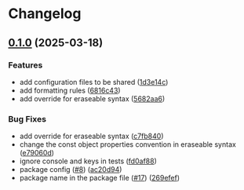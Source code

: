 # Changelog

## [0.1.0](https://github.com/ChainSafe/biomejs-config/compare/v0.0.0...v0.1.0) (2025-03-18)


### Features

* add configuration files to be shared ([1d3e14c](https://github.com/ChainSafe/biomejs-config/commit/1d3e14c429bfdbbcc1d0cf29362903d38aa2b046))
* add formatting rules ([6816c43](https://github.com/ChainSafe/biomejs-config/commit/6816c4383384bc3104740462ada7367689e8bd73))
* add override for eraseable syntax ([5682aa6](https://github.com/ChainSafe/biomejs-config/commit/5682aa663f473e77a5158852f9c184ff0c6625a0))


### Bug Fixes

* add override for eraseable syntax ([c7fb840](https://github.com/ChainSafe/biomejs-config/commit/c7fb8407bd07f4fa92b31fbc548d5e90a6e70813))
* change the const object properties convention in eraseable syntax ([e79060d](https://github.com/ChainSafe/biomejs-config/commit/e79060db258ab3d4a7cb7da7b7cd650e271fce6f))
* ignore console and keys in tests ([fd0af88](https://github.com/ChainSafe/biomejs-config/commit/fd0af88fb70daab82ffd469d486535ededf1c113))
* package config ([#8](https://github.com/ChainSafe/biomejs-config/issues/8)) ([ac20d94](https://github.com/ChainSafe/biomejs-config/commit/ac20d9441c1ec31f0658f5957cdd65681f7b44c7))
* package name in the package file ([#17](https://github.com/ChainSafe/biomejs-config/issues/17)) ([269efef](https://github.com/ChainSafe/biomejs-config/commit/269efef483537d9989cc0197b463f72e942ce2b9))
